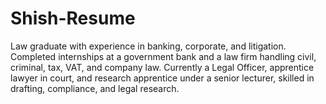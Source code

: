 # Shish-Resume
Law graduate with experience in banking, corporate, and litigation. Completed internships at a government bank and a law firm handling civil, criminal, tax, VAT, and company law. Currently a Legal Officer, apprentice lawyer in court, and research apprentice under a senior lecturer, skilled in drafting, compliance, and legal research.
